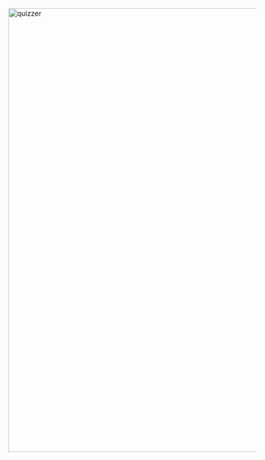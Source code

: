 
<img width="900" alt="quizzer" src="https://user-images.githubusercontent.com/72157067/178199081-65d44c6d-0707-40f6-b7b2-0bd26c3ed07f.png">
